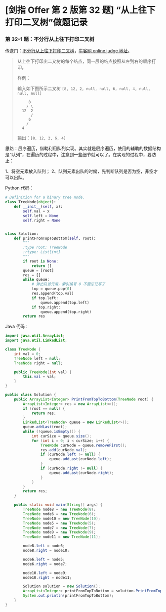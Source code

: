 # [剑指 Offer 第 2 版第 32 题] “从上往下打印二叉树”做题记录


### 第 32-1 题：不分行从上往下打印二叉树

传送门：[不分行从上往下打印二叉树](https://www.acwing.com/problem/content/41/)，[牛客网 online judge 地址](https://www.nowcoder.com/practice/7fe2212963db4790b57431d9ed259701?tpId=13&tqId=11175&tPage=2&rp=1&ru=%2Fta%2Fcoding-interviews&qru=%2Fta%2Fcoding-interviews%2Fquestion-ranking)。

> 从上往下打印出二叉树的每个结点，同一层的结点按照从左到右的顺序打印。
>
> 样例：
>
> 输入如下图所示二叉树 `[8, 12, 2, null, null, 6, null, 4, null, null, null]`
> ```
>      8
>     / \
>   12  2
>       /
>      6
>     /
>   4
> ```
> 
> 输出：`[8, 12, 2, 6, 4]`

思路：层序遍历，借助利用队列实现。其实就是层序遍历，使用的辅助的数据结构是“队列”，在遍历的过程中，注意到一些细节就可以了。在实现的过程中，要防止：

1、将空元素放入队列；
2、队列元素出队的时候，先判断队列是否为空，非空才可以出队。

Python 代码：

```python
# Definition for a binary tree node.
class TreeNode(object):
    def __init__(self, x):
        self.val = x
        self.left = None
        self.right = None


class Solution:
    def printFromTopToBottom(self, root):
        """
        :type root: TreeNode
        :rtype: List[int]
        """
        if root is None:
            return []
        queue = [root]
        res = []
        while queue:
            # 弹出队首元素，索引编号 0 不要忘记写了
            top = queue.pop(0)
            res.append(top.val)
            if top.left:
                queue.append(top.left)
            if top.right:
                queue.append(top.right)
        return res
```

Java 代码：

```java
import java.util.ArrayList;
import java.util.LinkedList;

class TreeNode {
    int val = 0;
    TreeNode left = null;
    TreeNode right = null;

    public TreeNode(int val) {
        this.val = val;
    }
}

public class Solution {
    public ArrayList<Integer> PrintFromTopToBottom(TreeNode root) {
        ArrayList<Integer> res = new ArrayList<>();
        if (root == null) {
            return res;
        }
        LinkedList<TreeNode> queue = new LinkedList<>();
        queue.addLast(root);
        while (!queue.isEmpty()) {
            int curSize = queue.size();
            for (int i = 0; i < curSize; i++) {
                TreeNode curNode = queue.removeFirst();
                res.add(curNode.val);
                if (curNode.left != null) {
                    queue.addLast(curNode.left);
                }
                if (curNode.right != null) {
                    queue.addLast(curNode.right);
                }
            }
        }
        return res;
    }

    public static void main(String[] args) {
        TreeNode node8 = new TreeNode(8);
        TreeNode node6 = new TreeNode(6);
        TreeNode node10 = new TreeNode(10);
        TreeNode node5 = new TreeNode(5);
        TreeNode node7 = new TreeNode(7);
        TreeNode node9 = new TreeNode(9);
        TreeNode node11 = new TreeNode(11);

        node8.left = node6;
        node8.right = node10;

        node6.left = node5;
        node6.right = node7;

        node10.left = node9;
        node10.right = node11;

        Solution solution = new Solution();
        ArrayList<Integer> printFromTopToBottom = solution.PrintFromTopToBottom(node8);
        System.out.println(printFromTopToBottom);
    }
}
```

<script src='https://cdnjs.cloudflare.com/ajax/libs/mathjax/2.7.5/MathJax.js?config=TeX-MML-AM_CHTML' async></script>

<script type="text/x-mathjax-config">
MathJax.Hub.Config({
tex2jax: {
  inlineMath: [['$','$'], ['\\(','\\)']],
  processEscapes: true
  },
displayAlign : "left",
TeX: {
        equationNumbers: {
            autoNumber: "all",
            useLabelIds: true
        }
    },
    "HTML-CSS": {
        linebreaks: {
            automatic: true
        },
        scale: 100,
        styles: {
          ".MathJax_Display": {
            "text-align": "left",
            "width" : "auto",
            "margin": "10px 0px 10px 0px !important",
            "background-color": "#f5f5f5 !important",
            "border-radius": "3px !important",
            border:  "1px solid #ccc !important",
            padding: "5px 5px 5px 5px !important"
          },
          ".MathJax": {
            "background-color": "#f5f5f5 !important",
            padding: "2px 2px 2px 2px !important"
          }
        }
    },
    SVG: {
        linebreaks: {
            automatic: true
        }
    }
});
</script>